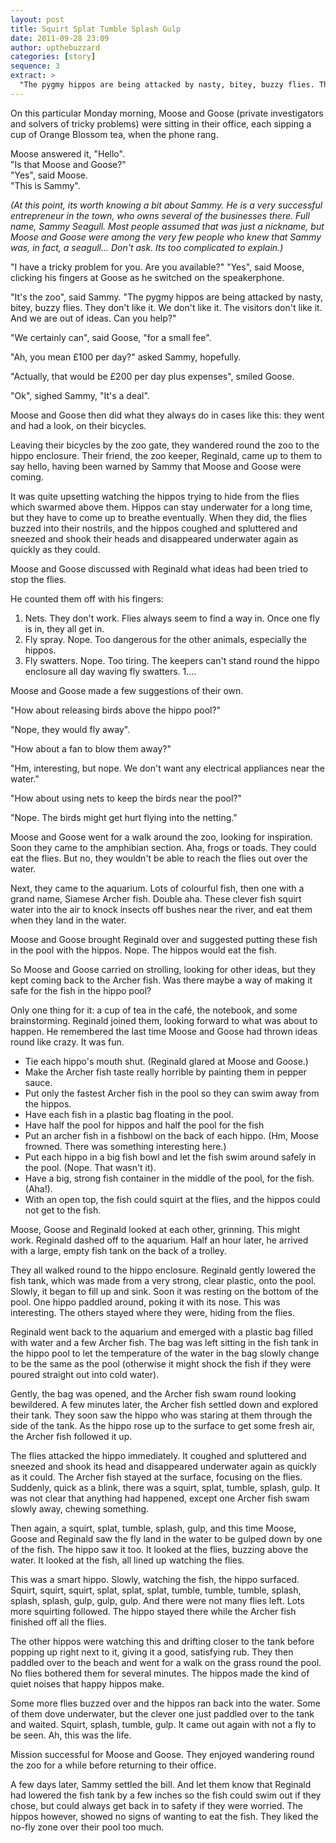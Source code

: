 ```yaml
---
layout: post
title: Squirt Splat Tumble Splash Gulp
date: 2011-09-28 23:09
author: upthebuzzard
categories: [story]
sequence: 3
extract: >
  "The pygmy hippos are being attacked by nasty, bitey, buzzy flies. They don't like it. We don't like it. The visitors don't like it. And we are out of ideas. Can you help?"
---
```

On this particular Monday morning, Moose and Goose (private investigators and solvers of tricky problems) were sitting in their office, each sipping a cup of Orange Blossom tea, when the phone rang.

Moose answered it, "Hello".  
"Is that Moose and Goose?"  
"Yes", said Moose.  
"This is Sammy".  

_(At this point, its worth knowing a bit about Sammy. He is a very successful entrepreneur in the town, who owns several of the businesses there. Full name, Sammy Seagull. Most people assumed that was just a nickname, but Moose and Goose were among the very few people who knew that Sammy was, in fact, a seagull... Don't ask. Its too complicated to explain.)_

"I have a tricky problem for you. Are you available?"
"Yes", said Moose, clicking his fingers at Goose as he switched on the speakerphone.

"It's the zoo", said Sammy. "The pygmy hippos are being attacked by nasty, bitey, buzzy flies. They don't like it. We don't like it. The visitors don't like it. And we are out of ideas. Can you help?"

"We certainly can", said Goose, "for a small fee".

"Ah, you mean £100 per day?" asked Sammy, hopefully.

"Actually, that would be £200 per day plus expenses", smiled Goose.

"Ok", sighed Sammy, "It's a deal".

Moose and Goose then did what they always do in cases like this: they went and had a look, on their bicycles.

Leaving their bicycles by the zoo gate, they wandered round the zoo to the hippo enclosure. Their friend, the zoo keeper, Reginald, came up to them to say hello, having been warned by Sammy that Moose and Goose were coming.

It was quite upsetting watching the hippos trying to hide from the flies which swarmed above them. Hippos can stay underwater for a long time, but they have to come up to breathe eventually. When they did, the flies buzzed into their nostrils, and the hippos coughed and spluttered and sneezed and shook their heads and disappeared underwater again as quickly as they could.

Moose and Goose discussed with Reginald what ideas had been tried to stop the flies.

He counted them off with his fingers:
1. Nets. They don't work. Flies always seem to find a way in. Once one fly is in, they all get in.
1. Fly spray. Nope. Too dangerous for the other animals, especially the hippos.
1. Fly swatters. Nope. Too tiring. The keepers can't stand round the hippo enclosure all day waving fly swatters.
1.…

Moose and Goose made a few suggestions of their own.

"How about releasing birds above the hippo pool?"

"Nope, they would fly away".

"How about a fan to blow them away?"

"Hm, interesting, but nope. We don't want any electrical appliances near the water."

"How about using nets to keep the birds near the pool?"

"Nope. The birds might get hurt flying into the netting."

Moose and Goose went for a walk around the zoo, looking for inspiration. Soon they came to the amphibian section. Aha, frogs or toads. They could eat the flies. But no, they wouldn't be able to reach the flies out over the water.

Next, they came to the aquarium. Lots of colourful fish, then one with a grand name, Siamese Archer fish. Double aha. These clever fish squirt water into the air to knock insects off bushes near the river, and eat them when they land in the water.

Moose and Goose brought Reginald over and suggested putting these fish in the pool with the hippos. Nope. The hippos would eat the fish.

So Moose and Goose carried on strolling, looking for other ideas, but they kept coming back to the Archer fish. Was there maybe a way of making it safe for the fish in the hippo pool?

Only one thing for it: a cup of tea in the café, the notebook, and some brainstorming. Reginald joined them, looking forward to what was about to happen. He remembered the last time Moose and Goose had thrown ideas round like crazy. It was fun.

* Tie each hippo's mouth shut. (Reginald glared at Moose and Goose.)
* Make the Archer fish taste really horrible by painting them in pepper sauce.
* Put only the fastest Archer fish in the pool so they can swim away from the hippos.
* Have each fish in a plastic bag floating in the pool.
* Have half the pool for hippos and half the pool for the fish
* Put an archer fish in a fishbowl on the back of each hippo. (Hm, Moose frowned. There was something interesting here.)
* Put each hippo in a big fish bowl and let the fish swim around safely in the pool. (Nope. That wasn't it).
* Have a big, strong fish container in the middle of the pool, for the fish. (Aha!).
* With an open top, the fish could squirt at the flies, and the hippos could not get to the fish.

Moose, Goose and Reginald looked at each other, grinning. This might work. Reginald dashed off to the aquarium. Half an hour later, he arrived with a large, empty fish tank on the back of a trolley.

They all walked round to the hippo enclosure. Reginald gently lowered the fish tank, which was made from a very strong, clear plastic, onto the pool. Slowly, it began to fill up and sink. Soon it was resting on the bottom of the pool. One hippo paddled around, poking it with its nose. This was interesting. The others stayed where they were, hiding from the flies.

Reginald went back to the aquarium and emerged with a plastic bag filled with water and a few Archer fish. The bag was left sitting in the fish tank in the hippo pool to let the temperature of the water in the bag slowly change to be the same as the pool (otherwise it might shock the fish if they were poured straight out into cold water).

Gently, the bag was opened, and the Archer fish swam round looking bewildered. A few minutes later, the Archer fish settled down and explored their tank. They soon saw the hippo who was staring at them through the side of the tank. As the hippo rose up to the surface to get some fresh air, the Archer fish followed it up.

The flies attacked the hippo immediately. It coughed and spluttered and sneezed and shook its head and disappeared underwater again as quickly as it could. The Archer fish stayed at the surface, focusing on the flies. Suddenly, quick as a blink, there was a squirt, splat, tumble, splash, gulp. It was not clear that anything had happened, except one Archer fish swam slowly away, chewing something.

Then again, a squirt, splat, tumble, splash, gulp, and this time Moose, Goose and Reginald saw the fly land in the water to be gulped down by one of the fish. The hippo saw it too. It looked at the flies, buzzing above the water. It looked at the fish, all lined up watching the flies.

This was a smart hippo. Slowly, watching the fish, the hippo surfaced. Squirt, squirt, squirt, splat, splat, splat, tumble, tumble, tumble, splash, splash, splash, gulp, gulp, gulp. And there were not many flies left. Lots more squirting followed. The hippo stayed there while the Archer fish finished off all the flies.

The other hippos were watching this and drifting closer to the tank before popping up right next to it, giving it a good, satisfying rub. They then paddled over to the beach and went for a walk on the grass round the pool. No flies bothered them for several minutes. The hippos made the kind of quiet noises that happy hippos make.

Some more flies buzzed over and the hippos ran back into the water. Some of them dove underwater, but the clever one just paddled over to the tank and waited. Squirt, splash, tumble, gulp. It came out again with not a fly to be seen. Ah, this was the life.

Mission successful for Moose and Goose. They enjoyed wandering round the zoo for a while before returning to their office.

A few days later, Sammy settled the bill. And let them know that Reginald had lowered the fish tank by a few inches so the fish could swim out if they chose, but could always get back in to safety if they were worried. The hippos however, showed no signs of wanting to eat the fish. They liked the no-fly zone over their pool too much.
